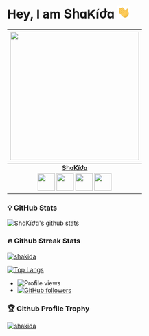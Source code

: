 # Hey, I am ՏհɑƘíժɑ <img src="https://raw.githubusercontent.com/ABSphreak/ABSphreak/master/gifs/Hi.gif" width="30px">

|<a href="https://github.com/shakida"><img src="https://telegra.ph/file/049806d6b589bc355de83.jpg" width="300px" height="300px" /></a> |
|:---------------------------------------------------------------------------------------------------------------------------------------:|
|       **[ՏհɑƘíժɑ](https://github.com/shakida/)**                                                                                |
| <a href="https://github.com/shakida"><img src="https://unpkg.com/simple-icons@v6/icons/github.svg" width="40px" height="40px"></a> <a href="https://t.me/shakida"><img src="https://unpkg.com/simple-icons@v6/icons/telegram.svg" width="40px" height="40px"></a> <a href="https://instagram.com/biswa.j.r"><img src="https://unpkg.com/simple-icons@v6/icons/instagram.svg" width="40px" height="40px"></a> <a href="mailto:tollerdl.1234@gmail.com"><img src="https://unpkg.com/simple-icons@v6/icons/gmail.svg" width="40px" height="40px"></a>|
### 💡 GitHub Stats
![ՏհɑƘíժɑ's github stats](https://github-readme-stats.vercel.app/api?username=shakida&show_icons=true&theme=midnight-purple)
### 🔥 Github Streak Stats
[<img align="center" src="https://github-readme-streak-stats.herokuapp.com/?user=shakida&theme=tokyonight_duo" alt="shakida" />](#)

[![Top Langs](https://github-readme-stats.vercel.app/api/top-langs/?username=shakida&layout=compact)](https://github.com/shakida/github-readme-stats)

- ![Profile views](https://gpvc.arturio.dev/shakida)
- [![GitHub followers](https://img.shields.io/github/followers/shakida.svg?style=social&label=Follow&maxAge=2592000)](https://github.com/shakida?tab=followers)






### 🏆 Github Profile Trophy
[<img src="https://github-profile-trophy.vercel.app/?username=shakida&theme=darkhub&no-bg=true&row=1" alt="shakida" />](#)


